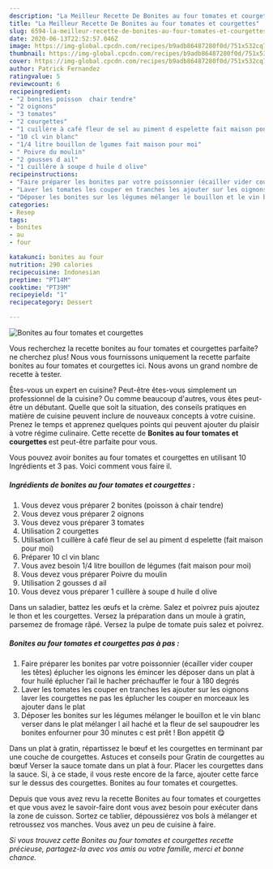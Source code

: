```yaml
---
description: "La Meilleur Recette De Bonites au four tomates et courgettes"
title: "La Meilleur Recette De Bonites au four tomates et courgettes"
slug: 6594-la-meilleur-recette-de-bonites-au-four-tomates-et-courgettes
date: 2020-06-13T22:52:57.046Z
image: https://img-global.cpcdn.com/recipes/b9adb86487280f0d/751x532cq70/bonites-au-four-tomates-et-courgettes-photo-principale-de-la-recette.jpg
thumbnail: https://img-global.cpcdn.com/recipes/b9adb86487280f0d/751x532cq70/bonites-au-four-tomates-et-courgettes-photo-principale-de-la-recette.jpg
cover: https://img-global.cpcdn.com/recipes/b9adb86487280f0d/751x532cq70/bonites-au-four-tomates-et-courgettes-photo-principale-de-la-recette.jpg
author: Patrick Fernandez
ratingvalue: 5
reviewcount: 6
recipeingredient:
- "2 bonites poisson  chair tendre"
- "2 oignons"
- "3 tomates"
- "2 courgettes"
- "1 cuillère à café fleur de sel au piment d espelette fait maison pour moi"
- "10 cl vin blanc"
- "1/4 litre bouillon de lgumes fait maison pour moi"
- " Poivre du moulin"
- "2 gousses d ail"
- "1 cuillère à soupe d huile d olive"
recipeinstructions:
- "Faire préparer les bonites par votre poissonnier (écailler vider couper les têtes) éplucher les oignons les émincer les déposer dans un plat à four huilé éplucher l’ail le hacher préchauffer le four à 180 degrés"
- "Laver les tomates les couper en tranches les ajouter sur les oignons laver les courgettes ne pas les éplucher les couper en morceaux les ajouter dans le plat"
- "Déposer les bonites sur les légumes mélanger le bouillon et le vin blanc verser dans le plat mélanger l ail haché et la fleur de sel saupoudrer les bonites enfourner pour 30 minutes c est prêt ! Bon appétit 😋"
categories:
- Resep
tags:
- bonites
- au
- four

katakunci: bonites au four 
nutrition: 290 calories
recipecuisine: Indonesian
preptime: "PT14M"
cooktime: "PT39M"
recipeyield: "1"
recipecategory: Dessert

---
```



![Bonites au four tomates et courgettes](https://img-global.cpcdn.com/recipes/b9adb86487280f0d/751x532cq70/bonites-au-four-tomates-et-courgettes-photo-principale-de-la-recette.jpg)

Vous recherchez la recette bonites au four tomates et courgettes parfaite? ne cherchez plus! Nous vous fournissons uniquement la recette parfaite bonites au four tomates et courgettes ici. Nous avons un grand nombre de recette à tester.

Êtes-vous un expert en cuisine? Peut-être êtes-vous simplement un professionnel de la cuisine? Ou comme beaucoup d'autres, vous êtes peut-être un débutant. Quelle que soit la situation, des conseils pratiques en matière de cuisine peuvent inclure de nouveaux concepts à votre cuisine. Prenez le temps et apprenez quelques points qui peuvent ajouter du plaisir à votre régime culinaire. Cette recette de <strong> Bonites au four tomates et courgettes </strong> est peut-être parfaite pour vous.

<!--inarticleads1-->

Vous pouvez avoir bonites au four tomates et courgettes en utilisant 10 Ingrédients et 3 pas. Voici comment vous faire il.

##### Ingrédients de bonites au four tomates et courgettes :

1. Vous devez vous préparer 2 bonites (poisson à chair tendre)
1. Vous devez vous préparer 2 oignons
1. Vous devez vous préparer 3 tomates
1. Utilisation 2 courgettes
1. Utilisation 1 cuillère à café fleur de sel au piment d espelette (fait maison pour moi)
1. Préparer 10 cl vin blanc
1. Vous avez besoin 1/4 litre bouillon de légumes (fait maison pour moi)
1. Vous devez vous préparer  Poivre du moulin
1. Utilisation 2 gousses d ail
1. Vous devez vous préparer 1 cuillère à soupe d huile d olive


Dans un saladier, battez les œufs et la crème. Salez et poivrez puis ajoutez le thon et les courgettes. Versez la préparation dans un moule à gratin, parsemez de fromage râpé. Versez la pulpe de tomate puis salez et poivrez. 

<!--inarticleads2-->

##### Bonites au four tomates et courgettes pas à pas :

1. Faire préparer les bonites par votre poissonnier (écailler vider couper les têtes) éplucher les oignons les émincer les déposer dans un plat à four huilé éplucher l’ail le hacher préchauffer le four à 180 degrés
1. Laver les tomates les couper en tranches les ajouter sur les oignons laver les courgettes ne pas les éplucher les couper en morceaux les ajouter dans le plat
1. Déposer les bonites sur les légumes mélanger le bouillon et le vin blanc verser dans le plat mélanger l ail haché et la fleur de sel saupoudrer les bonites enfourner pour 30 minutes c est prêt ! Bon appétit 😋


Dans un plat à gratin, répartissez le bœuf et les courgettes en terminant par une couche de courgettes. Astuces et conseils pour Gratin de courgettes au bœuf Verser la sauce tomate dans un plat à four. Placer les courgettes dans la sauce. Si, à ce stade, il vous reste encore de la farce, ajouter cette farce sur le dessus des courgettes. Bonites au four tomates et courgettes. 

<!--inarticleads1-->

<p>
Depuis que vous avez revu la recette Bonites au four tomates et courgettes et que vous avez le savoir-faire dont vous avez besoin pour exécuter dans la zone de cuisson. Sortez ce tablier, dépoussiérez vos bols à mélanger et retroussez vos manches. Vous avez un peu de cuisine à faire.
</p>

<p>
<i>Si vous trouvez cette Bonites au four tomates et courgettes recette précieuse, partagez-la avec vos amis ou votre famille, merci et bonne chance.</i>
</p>
